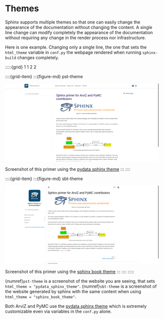 # Themes

Sphinx supports multiple themes so that one can easily change the appearance of
the documentation without changing the content. A single line change can
modify completely the appearance of the documentation without requiring
any change in the render process nor infrastructure.

Here is one example. Changing only a single line, the one that sets the
`html_theme` variable in `conf.py` the webpage rendered when running
`sphinx-build` changes completely.

:::::{grid} 1 1 2 2

::::{grid-item}
:::{figure-md} pst-theme

![primer with pydata sphinx theme](img/pst_homepage.png)

Screenshot of this primer using the [pydata sphinx theme](https://pydata-sphinx-theme.readthedocs.io/en/latest/)
:::
::::

::::{grid-item}
:::{figure-md} sbt-theme

![primer with sphinx book theme](img/sbt_homepage.png)

Screenshot of this primer using the [sphinx book theme](https://sphinx-book-theme.readthedocs.io/en/latest/)
:::
::::
:::::

{numref}`pst-theme` is a screenshot of the website you are seeing, that sets
`html_theme = "pydata_sphinx_theme"`. {numref}`sbt-theme` is a screenshot
of the website generated by sphinx with the same content when using
`html_theme = "sphinx_book_theme"`.

Both ArviZ and PyMC use the [pydata sphinx theme](https://pydata-sphinx-theme.readthedocs.io/en/latest/)
which is extremely customizable even via variables in the `conf.py` alone.
